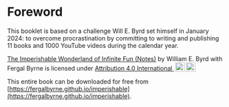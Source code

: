 # Foreword

This booklet is based on a challenge Will E. Byrd set himself in January 2024: to
overcome procrastination by committing to writing and publishing 11 books and 1000 YouTube 
videos during the calendar year.

<p xmlns:cc="http://creativecommons.org/ns#" xmlns:dct="http://purl.org/dc/terms/">
  <a property="dct:title" rel="cc:attributionURL" href="https://fergalbyrne.github.io/imperishable">The Imperishable Wonderland of Infinite Fun (Notes)</a> 
by <span property="cc:attributionName">William E. Byrd with Fergal Byrne</span> 
is licensed under <a href="http://creativecommons.org/licenses/by/4.0/?ref=chooser-v1" target="_blank" rel="license noopener noreferrer" style="display:inline-block;">Attribution 4.0 International <img style="height:22px!important;margin-left:3px;vertical-align:text-bottom;" src="https://mirrors.creativecommons.org/presskit/icons/cc.svg?ref=chooser-v1"><img style="height:22px!important;margin-left:3px;vertical-align:text-bottom;" src="https://mirrors.creativecommons.org/presskit/icons/by.svg?ref=chooser-v1"></a></p>

This entire book can be downloaded for free from [https://fergalbyrne.github.io/imperishable](https://fergalbyrne.github.io/imperishable).

<!--
## Principles: 

- **Principle**: [<span style="font-weight: 300">Design</span>](chapter_2.md)
- **Principle**: [<span style="font-weight: 300">Words</span>](chapter_3.md)
- **Principle**: [<span style="font-weight: 300">Questions</span>](chapter_5.md)
- **Principle**: [<span style="font-weight: 300">Status & Agenda</span>](chapter_7.md)

## Design: [<span style="font-weight: 300">Phases</span>](./chapter_11.md)

- **Phase**: [<span style="font-weight: 300">Describe</span>](chapter_12.md) (situation)
- **Phase**: [<span style="font-weight: 300">Diagnose</span>](chapter_14.md) (possible problems)
- **Phase**: [<span style="font-weight: 300">Delimit</span>](chapter_17.md) (the problem you are going to solve)
- **Phase**: [<span style="font-weight: 300">Direction</span>](chapter_19.md) (strategy, approach)
- **Phase**: [<span style="font-weight: 300">Design</span>](chapter_28.md) (tactics, implementation plan)
- **Phase**: [<span style="font-weight: 300">Dev</span>](chapter_30.md) (build it)

## Design: <span style="font-weight: 300">Techniques</span>

- **Technique**: [<span style="font-weight: 300">Glossary</span>](./chapter_4.md)
- **Technique**: [<span style="font-weight: 300">The Socratic Method</span>](./chapter_8.md)
- **Technique**: [<span style="font-weight: 300">Reflective Inquiry</span>](./chapter_8.md)
- **Technique**: [<span style="font-weight: 300">PM Top Story/Ticket</span>](./chapter_9.md)
- **Technique**: [<span style="font-weight: 300">Description</span>](./chapter_13.md)
- **Technique**: [<span style="font-weight: 300">Scientific Method</span>](./chapter_15.md)
- **Technique**: [<span style="font-weight: 300">Problem Statement</span>](./chapter_18.md)
- **Technique**: [<span style="font-weight: 300">Use Cases</span>](./chapter_20.md)
- **Technique**: [<span style="font-weight: 300">Decision Matrix (DM)</span>](./chapter_21.md)<br/>
  [Columns&rightarrow;Approaches](./chapter_22.md)<br/>[Rows&rightarrow;Criteria](./chapter_23.md)<br/>
  [Cells&rightarrow;Aspects](./chapter_24.md)<br/>
  [Tips](./chapter_25.md), [Outputs](./chapter_26.md), [Benefits](./chapter_27.md)
- **Technique**: [<span style="font-weight: 300">Diagrams</span>](./chapter_29.md)
-->
